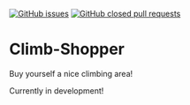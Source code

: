 [![GitHub issues](https://img.shields.io/github/issues/gabrielwr/Climb-Shopper.svg?style=flat-square)](https://github.com/gabrielwr/Climb-Shopper/issues)
[![GitHub closed pull requests](https://img.shields.io/github/issues-pr-closed/gabrielwr/Climb-Shopper.svg?style=flat-square)](https://github.com/gabrielwr/Climb-Shopper/pulls?q=is%3Apr+is%3Aclosed)

# Climb-Shopper
Buy yourself a nice climbing area!

Currently in development!

